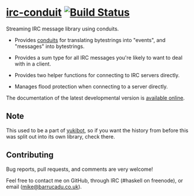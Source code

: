 [irc-conduit][] [![Build Status][build-status]][build-log]
============

Streaming IRC message library using conduits.

 - Provides [conduits][conduit] for translating bytestrings into
   "events", and "messages" into bytestrings.

 - Provides a sum type for all IRC messages you're likely to want to
   deal with in a client.

 - Provides two helper functions for connecting to IRC servers
   directly.

 - Manages flood protection when connecting to a server directly.

The documentation of the latest developmental version is
[available online][docs].

Note
----

This used to be a part of [yukibot][], so if you want the history from
before this was split out into its own library, check there.

Contributing
------------

Bug reports, pull requests, and comments are very welcome!

Feel free to contact me on GitHub, through IRC (#haskell on freenode),
or email (mike@barrucadu.co.uk).

[irc-conduit]:  http://hackage.haskell.org/package/irc-conduit
[build-status]: http://ci.barrucadu.co.uk/job/irc-conduit%20(lts)/badge/icon?style=plastic
[build-log]:    http://ci.barrucadu.co.uk/job/irc-conduit%20(lts)/
[docs]:         https://barrucadu.github.io/irc-conduit/
[conduit]:      https://hackage.haskell.org/package/conduit
[yukibot]:      https://github.com/barrucadu/yukibot
